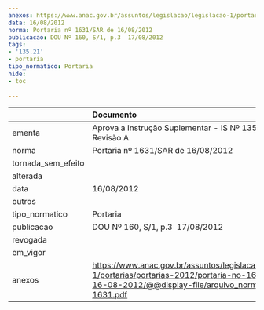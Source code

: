 ```yaml
---
anexos: https://www.anac.gov.br/assuntos/legislacao/legislacao-1/portarias/portarias-2012/portaria-no-1631-sar-de-16-08-2012/@@display-file/arquivo_norma/PA2012-1631.pdf
data: 16/08/2012
norma: Portaria nº 1631/SAR de 16/08/2012
publicacao: DOU Nº 160, S/1, p.3  17/08/2012
tags:
- '135.21'
- portaria
tipo_normatico: Portaria
hide: 
- toc 
 
---
```


|                    | Documento                                                                                                                                                         |
|:-------------------|:------------------------------------------------------------------------------------------------------------------------------------------------------------------|
| ementa             | Aprova a Instrução Suplementar - IS Nº 135.21-001 Revisão A.                                                                                                      |
| norma              | Portaria nº 1631/SAR de 16/08/2012                                                                                                                                |
| tornada_sem_efeito |                                                                                                                                                                   |
| alterada           |                                                                                                                                                                   |
| data               | 16/08/2012                                                                                                                                                        |
| outros             |                                                                                                                                                                   |
| tipo_normatico     | Portaria                                                                                                                                                          |
| publicacao         | DOU Nº 160, S/1, p.3  17/08/2012                                                                                                                                  |
| revogada           |                                                                                                                                                                   |
| em_vigor           |                                                                                                                                                                   |
| anexos             | https://www.anac.gov.br/assuntos/legislacao/legislacao-1/portarias/portarias-2012/portaria-no-1631-sar-de-16-08-2012/@@display-file/arquivo_norma/PA2012-1631.pdf |
